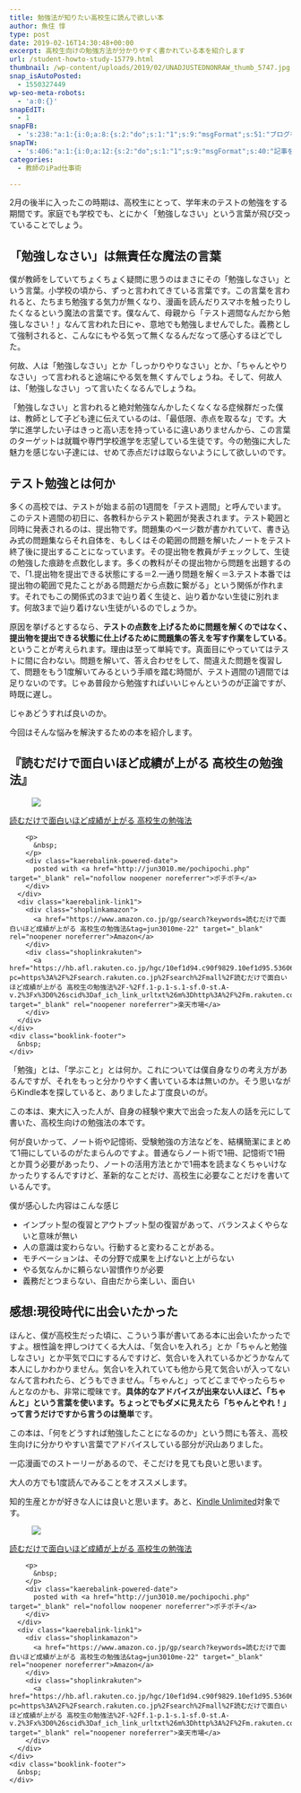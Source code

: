 ```yaml
---
title: 勉強法が知りたい高校生に読んで欲しい本
author: 魚住 惇
type: post
date: 2019-02-16T14:30:48+00:00
excerpt: 高校生向けの勉強方法が分かりやすく書かれている本を紹介します
url: /student-howto-study-15779.html
thumbnail: /wp-content/uploads/2019/02/UNADJUSTEDNONRAW_thumb_5747.jpg
snap_isAutoPosted:
  - 1550327449
wp-seo-meta-robots:
  - 'a:0:{}'
snapEdIT:
  - 1
snapFB:
  - 's:238:"a:1:{i:0;a:8:{s:2:"do";s:1:"1";s:9:"msgFormat";s:51:"ブログを更新しました！%TITLE% %SITENAME%";s:8:"postType";s:1:"A";s:9:"isAutoImg";s:1:"A";s:8:"imgToUse";s:0:"";s:9:"isAutoURL";s:1:"A";s:8:"urlToUse";s:0:"";s:4:"doFB";i:0;}}";'
snapTW:
  - 's:406:"a:1:{i:0;a:12:{s:2:"do";s:1:"1";s:9:"msgFormat";s:40:"記事を書きました: %TITLE%  %URL%";s:8:"attchImg";s:1:"1";s:9:"isAutoImg";s:1:"A";s:8:"imgToUse";s:0:"";s:9:"isAutoURL";s:1:"A";s:8:"urlToUse";s:0:"";s:4:"doTW";i:0;s:8:"isPosted";s:1:"1";s:4:"pgID";s:19:"1096779104496476160";s:7:"postURL";s:56:"https://twitter.com/jun3010me/status/1096779104496476160";s:5:"pDate";s:19:"2019-02-16 14:31:30";}}";'
categories:
  - 教師のiPad仕事術

---
```

2月の後半に入ったこの時期は、高校生にとって、学年末のテストの勉強をする期間です。家庭でも学校でも、とにかく「勉強しなさい」という言葉が飛び交っていることでしょう。

## 「勉強しなさい」は無責任な魔法の言葉

僕が教師をしていてちょくちょく疑問に思うのはまさにその「勉強しなさい」という言葉。小学校の頃から、ずっと言われてきている言葉です。この言葉を言われると、たちまち勉強する気力が無くなり、漫画を読んだりスマホを触ったりしたくなるという魔法の言葉です。僕なんて、母親から「テスト週間なんだから勉強しなさい！」なんて言われた日にゃ、<span class="smb-highlighter">意地でも勉強しませんでした</span>。義務として強制されると、こんなにもやる気って無くなるんだなって感心するほどでした。

何故、人は「勉強しなさい」とか「しっかりやりなさい」とか、「ちゃんとやりなさい」って言われると途端にやる気を無くすんでしょうね。そして、何故人は、「勉強しなさい」って言いたくなるんでしょうね。

「勉強しなさい」と言われると絶対勉強なんかしたくなくなる症候群だった僕は、教師として子ども達に伝えているのは、「最低限、赤点を取るな」です。大学に進学したい子はきっと高い志を持っているに違いありませんから、この言葉のターゲットは就職や専門学校進学を志望している生徒です。今の勉強に大した魅力を感じない子達には、せめて赤点だけは取らないようにして欲しいのです。

## テスト勉強とは何か

多くの高校では、テストが始まる前の1週間を「テスト週間」と呼んでいます。このテスト週間の初日に、各教科からテスト範囲が発表されます。テスト範囲と同時に発表されるのは、提出物です。問題集のページ数が書かれていて、書き込み式の問題集ならそれ自体を、もしくはその範囲の問題を解いたノートをテスト終了後に提出することになっています。その提出物を教員がチェックして、生徒の勉強した痕跡を点数化します。多くの教科がその提出物から問題を出題するので、「1.提出物を提出できる状態にする＝2.一通り問題を解く＝3.テスト本番では提出物の範囲で見たことがある問題だから点数に繋がる」という関係が作れます。それでもこの関係式の3まで辿り着く生徒と、辿り着かない生徒に別れます。何故3まで辿り着けない生徒がいるのでしょうか。

原因を挙げるとするなら、**テストの点数を上げるために問題を解くのではなく、提出物を提出できる状態に仕上げるために問題集の答えを写す作業をしている**。ということが考えられます。理由は至って単純です。真面目にやっていてはテストに間に合わない。問題を解いて、答え合わせをして、間違えた問題を復習して、問題をもう1度解いてみるという手順を踏む時間が、テスト週間の1週間では足りないのです。じゃあ普段から勉強すればいいじゃんというのが正論ですが、時既に遅し。

じゃあどうすれば良いのか。

今回はそんな悩みを解決するための本を紹介します。

## 『読むだけで面白いほど成績が上がる 高校生の勉強法』

<div class="cstmreba">
  <div class="kaerebalink-box">
    <div class="kaerebalink-image">
      <figure><a href="https://www.amazon.co.jp/%E8%AA%AD%E3%82%80%E3%81%A0%E3%81%91%E3%81%A7%E9%9D%A2%E7%99%BD%E3%81%84%E3%81%BB%E3%81%A9%E6%88%90%E7%B8%BE%E3%81%8C%E4%B8%8A%E3%81%8C%E3%82%8B-%E9%AB%98%E6%A0%A1%E7%94%9F%E3%81%AE%E5%8B%89%E5%BC%B7%E6%B3%95-%E6%B8%85%E6%B0%B4-%E7%AB%A0%E5%BC%98-ebook/dp/B07DTBGZCD?SubscriptionId=AKIAIGGQ4QGQY6L2RH4A&tag=jun3010me-22&linkCode=xm2&camp=2025&creative=165953&creativeASIN=B07DTBGZCD" target="_blank" rel="noopener noreferrer"><img decoding="async" style="border: none;" src="https://images-fe.ssl-images-amazon.com/images/I/519idvmuUiL._SL160_.jpg" /></a></figure>
    </div>
    <div class="kaerebalink-info">
      <div class="kaerebalink-name">
        <a href="https://www.amazon.co.jp/%E8%AA%AD%E3%82%80%E3%81%A0%E3%81%91%E3%81%A7%E9%9D%A2%E7%99%BD%E3%81%84%E3%81%BB%E3%81%A9%E6%88%90%E7%B8%BE%E3%81%8C%E4%B8%8A%E3%81%8C%E3%82%8B-%E9%AB%98%E6%A0%A1%E7%94%9F%E3%81%AE%E5%8B%89%E5%BC%B7%E6%B3%95-%E6%B8%85%E6%B0%B4-%E7%AB%A0%E5%BC%98-ebook/dp/B07DTBGZCD?SubscriptionId=AKIAIGGQ4QGQY6L2RH4A&tag=jun3010me-22&linkCode=xm2&camp=2025&creative=165953&creativeASIN=B07DTBGZCD" target="_blank" rel="noopener noreferrer">読むだけで面白いほど成績が上がる 高校生の勉強法</a> 
        
        <p>
          &nbsp;
        </p>
        <div class="kaerebalink-powered-date">
          posted with <a href="http://jun3010.me/pochipochi.php" target="_blank" rel="nofollow noopener noreferrer">ポチポチ</a>
        </div>
      </div>
      <div class="kaerebalink-link1">
        <div class="shoplinkamazon">
          <a href="https://www.amazon.co.jp/gp/search?keywords=読むだけで面白いほど成績が上がる 高校生の勉強法&tag=jun3010me-22" target="_blank" rel="noopener noreferrer">Amazon</a>
        </div>
        <div class="shoplinkrakuten">
          <a href="https://hb.afl.rakuten.co.jp/hgc/10ef1d94.c90f9829.10ef1d95.53606a39/?pc=https%3A%2F%2Fsearch.rakuten.co.jp%2Fsearch%2Fmall%2F読むだけで面白いほど成績が上がる 高校生の勉強法%2F-%2Ff.1-p.1-s.1-sf.0-st.A-v.2%3Fx%3D0%26scid%3Daf_ich_link_urltxt%26m%3Dhttp%3A%2F%2Fm.rakuten.co.jp%2F" target="_blank" rel="noopener noreferrer">楽天市場</a>
        </div>
      </div>
    </div>
    <div class="booklink-footer">
      &nbsp;
    </div>
  </div>
</div>

「勉強」とは、「学ぶこと」とは何か。これについては僕自身なりの考え方があるんですが、それをもっと分かりやすく書いている本は無いのか。そう思いながらKindle本を探していると、ありましたよ丁度良いのが。

この本は、東大に入った人が、自身の経験や東大で出会った友人の話を元にして書いた、高校生向けの勉強法の本です。

何が良いかって、ノート術や記憶術、受験勉強の方法などを、結構簡潔にまとめて1冊にしているのがたまらんのですよ。普通ならノート術で1冊、記憶術で1冊とか買う必要があったり、ノートの活用方法とかで1冊本を読まなくちゃいけなかったりするんですけど、革新的なことだけ、高校生に必要なことだけを書いているんです。

僕が感心した内容はこんな感じ

  * インプット型の復習とアウトプット型の復習があって、バランスよくやらないと意味が無い
  * 人の意識は変わらない。行動すると変わることがある。
  * モチベーションは、その分野で成果を上げないと上がらない
  * やる気なんかに頼らない習慣作りが必要
  * 義務だとつまらない、自由だから楽しい、面白い

## 感想:現役時代に出会いたかった

ほんと、僕が高校生だった頃に、こういう事が書いてある本に出会いたかったですよ。根性論を押しつけてくる大人は、「気合いを入れろ」とか「ちゃんと勉強しなさい」とか平気で口にするんですけど、気合いを入れているかどうかなんて本人にしかわかりません。気合いを入れていても他から見て気合いが入ってないなんて言われたら、どうもできません。「ちゃんと」ってどこまでやったらちゃんとなのかも、非常に曖昧です。**具体的なアドバイスが出来ない人ほど、「ちゃんと」という言葉を使います。**ちょっとでも**ダメに見えたら「ちゃんとやれ！」って言うだけですから言うのは簡単**です。

この本は、「何をどうすれば勉強したことになるのか」という問にも答え、高校生向けに分かりやすい言葉でアドバイスしている部分が沢山ありました。

一応漫画でのストーリーがあるので、そこだけを見ても良いと思います。

大人の方でも1度読んでみることをオススメします。

知的生産とかが好きな人には良いと思います。あと、[Kindle Unlimited][1]対象です。

<div class="cstmreba">
  <div class="kaerebalink-box">
    <div class="kaerebalink-image">
      <figure><a href="https://www.amazon.co.jp/%E8%AA%AD%E3%82%80%E3%81%A0%E3%81%91%E3%81%A7%E9%9D%A2%E7%99%BD%E3%81%84%E3%81%BB%E3%81%A9%E6%88%90%E7%B8%BE%E3%81%8C%E4%B8%8A%E3%81%8C%E3%82%8B-%E9%AB%98%E6%A0%A1%E7%94%9F%E3%81%AE%E5%8B%89%E5%BC%B7%E6%B3%95-%E6%B8%85%E6%B0%B4-%E7%AB%A0%E5%BC%98-ebook/dp/B07DTBGZCD?SubscriptionId=AKIAIGGQ4QGQY6L2RH4A&tag=jun3010me-22&linkCode=xm2&camp=2025&creative=165953&creativeASIN=B07DTBGZCD" target="_blank" rel="noopener noreferrer"><img decoding="async" style="border: none;" src="https://images-fe.ssl-images-amazon.com/images/I/519idvmuUiL._SL160_.jpg" /></a></figure>
    </div>
    <div class="kaerebalink-info">
      <div class="kaerebalink-name">
        <a href="https://www.amazon.co.jp/%E8%AA%AD%E3%82%80%E3%81%A0%E3%81%91%E3%81%A7%E9%9D%A2%E7%99%BD%E3%81%84%E3%81%BB%E3%81%A9%E6%88%90%E7%B8%BE%E3%81%8C%E4%B8%8A%E3%81%8C%E3%82%8B-%E9%AB%98%E6%A0%A1%E7%94%9F%E3%81%AE%E5%8B%89%E5%BC%B7%E6%B3%95-%E6%B8%85%E6%B0%B4-%E7%AB%A0%E5%BC%98-ebook/dp/B07DTBGZCD?SubscriptionId=AKIAIGGQ4QGQY6L2RH4A&tag=jun3010me-22&linkCode=xm2&camp=2025&creative=165953&creativeASIN=B07DTBGZCD" target="_blank" rel="noopener noreferrer">読むだけで面白いほど成績が上がる 高校生の勉強法</a> 
        
        <p>
          &nbsp;
        </p>
        <div class="kaerebalink-powered-date">
          posted with <a href="http://jun3010.me/pochipochi.php" target="_blank" rel="nofollow noopener noreferrer">ポチポチ</a>
        </div>
      </div>
      <div class="kaerebalink-link1">
        <div class="shoplinkamazon">
          <a href="https://www.amazon.co.jp/gp/search?keywords=読むだけで面白いほど成績が上がる 高校生の勉強法&tag=jun3010me-22" target="_blank" rel="noopener noreferrer">Amazon</a>
        </div>
        <div class="shoplinkrakuten">
          <a href="https://hb.afl.rakuten.co.jp/hgc/10ef1d94.c90f9829.10ef1d95.53606a39/?pc=https%3A%2F%2Fsearch.rakuten.co.jp%2Fsearch%2Fmall%2F読むだけで面白いほど成績が上がる 高校生の勉強法%2F-%2Ff.1-p.1-s.1-sf.0-st.A-v.2%3Fx%3D0%26scid%3Daf_ich_link_urltxt%26m%3Dhttp%3A%2F%2Fm.rakuten.co.jp%2F" target="_blank" rel="noopener noreferrer">楽天市場</a>
        </div>
      </div>
    </div>
    <div class="booklink-footer">
      &nbsp;
    </div>
  </div>
</div>

 [1]: https://amzn.to/2SVia9G